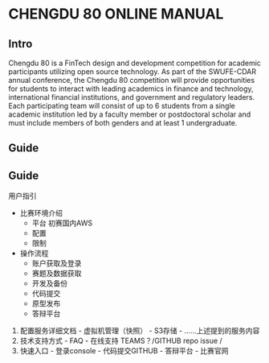 # CHENGDU 80  ONLINE MANUAL

## Intro

Chengdu 80 is a FinTech design and development competition for academic participants utilizing open source technology. As part of the SWUFE-CDAR annual conference, the Chengdu 80 competition will provide opportunities for students to interact with leading academics in finance and technology, international financial institutions, and government and regulatory leaders. Each participating team will consist of up to 6 students from a single academic institution led by a faculty member or postdoctoral scholar and must include members of both genders and at least 1 undergraduate.



## Guide

## Guide

用户指引  
- 比赛环境介绍  
   + 平台 初赛国内AWS  
   + 配置  
   + 限制  
- 操作流程  
   + 账户获取及登录  
   + 赛题及数据获取  
   + 开发及备份  
   + 代码提交  
   + 原型发布  
   + 答辩平台

1. 配置服务详细文档 - 虚拟机管理（快照） - S3存储 - ……上述提到的服务内容
2. 技术支持方式 - FAQ - 在线支持    TEAMS？/GITHUB repo issue / 
3. 快速入口 - 登录console - 代码提交GITHUB - 答辩平台 - 比赛官网

